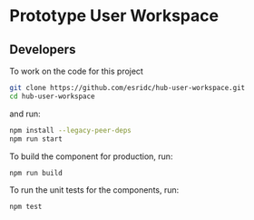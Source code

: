 # Prototype User Workspace

## Developers

To work on the code for this project

```bash
git clone https://github.com/esridc/hub-user-workspace.git
cd hub-user-workspace
```

and run:

```bash
npm install --legacy-peer-deps
npm run start
```

To build the component for production, run:

```bash
npm run build
```

To run the unit tests for the components, run:

```bash
npm test
```
